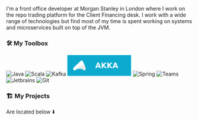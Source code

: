 
<!--<img width='100%' src='images/banner.jpg' >-->

I'm a front office developer at Morgan Stanley in London where I work on the repo trading platform for the Client Financing desk. I work with a wide range of technologies but find most of my time is spent working on systems and microservices built on top of the JVM.

### 🛠️ My Toolbox

![Java](https://img.shields.io/badge/Java-ED8B00?style=for-the-badge&logo=java&logoColor=white) ![Scala](https://img.shields.io/badge/Scala-DC322F?style=for-the-badge&logo=scala&logoColor=white) ![Kafka](https://img.shields.io/badge/Kafka-363D3F?style=for-the-badge&logo=apache-kafka&logoColor=white) ![Akka](images/akka.svg) ![Spring](https://img.shields.io/badge/Spring-6DB33F?style=for-the-badge&logo=spring&logoColor=white) ![Teams](https://img.shields.io/badge/Teams-434672?style=for-the-badge&logo=microsoft-teams&logoColor=white) ![Jetbrains](https://img.shields.io/badge/JetBrains-3c4043.svg?style=for-the-badge&logo=Jetbrains&logoColor=white) ![Git](https://img.shields.io/badge/Git-F05032?style=for-the-badge&logo=git&logoColor=white)
### 🏗️ My Projects

Are located below ⬇️
